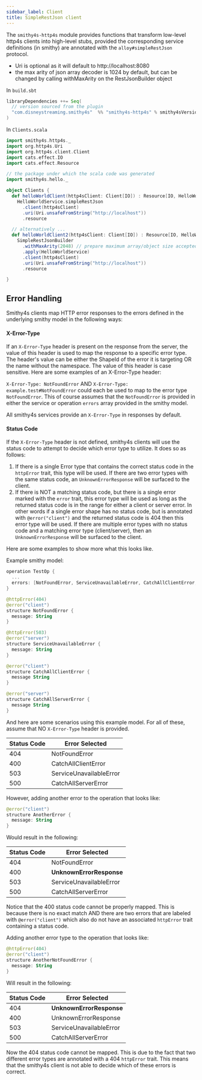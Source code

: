 ```yaml
---
sidebar_label: Client
title: SimpleRestJson client
---
```


The `smithy4s-http4s` module provides functions that transform low-level http4s clients into high-level stubs, provided the corresponding service definitions (in smithy) are annotated with the `alloy#simpleRestJson` protocol.
- Uri is optional as it will default to http://localhost:8080
- the max arity of json array decoder is 1024 by default, but can be changed by calling withMaxArity on the RestJsonBuilder object

In `build.sbt`

```scala
libraryDependencies ++= Seq(
  // version sourced from the plugin
  "com.disneystreaming.smithy4s"  %% "smithy4s-http4s" % smithy4sVersion.value
)
```

In `Clients.scala`

```scala mdoc:compile-only
import smithy4s.http4s._
import org.http4s.Uri
import org.http4s.client.Client
import cats.effect.IO
import cats.effect.Resource

// the package under which the scala code was generated
import smithy4s.hello._

object Clients {
  def helloWorldClient(http4sClient: Client[IO]) : Resource[IO, HelloWorldService[IO]] =
    HelloWorldService.simpleRestJson
      .client(http4sClient)
      .uri(Uri.unsafeFromString("http://localhost"))
      .resource

  // alternatively ...
  def helloWorldClient2(http4sClient: Client[IO]) : Resource[IO, HelloWorldService[IO]] =
    SimpleRestJsonBuilder
      .withMaxArity(2048) // prepare maximum array/object size accepted during json decoding
      .apply(HelloWorldService)
      .client(http4sClient)
      .uri(Uri.unsafeFromString("http://localhost"))
      .resource

}
```

## Error Handling

Smithy4s clients map HTTP error responses to the errors defined in the underlying smithy model in the following ways:

#### X-Error-Type

If an `X-Error-Type` header is present on the response from the server, the value of this header is used to map the response to a specific error type.
The header's value can be either the ShapeId of the error it is targeting OR the name without the namespace. The value of this header is case sensitive.
Here are some examples of an X-Error-Type header:

`X-Error-Type: NotFoundError` AND `X-Error-Type: example.test#NotFoundError` could each be used to map to the error type `NotFoundError`. This of course assumes
that the `NotFoundError` is provided in either the service or operation `errors` array provided in the smithy model.

All smithy4s services provide an `X-Error-Type` in responses by default.

#### Status Code

If the `X-Error-Type` header is not defined, smithy4s clients will use the status code to attempt to decide which error type to utilize. It does so as follows:

1. If there is a single Error type that contains the correct status code in the `httpError` trait, this type will be used. If there are two error types with the same status code, an `UnknownErrorResponse` will be surfaced to the client.
2. If there is NOT a matching status code, but there is a single error marked with the `error` trait, this error type will be used as long as the returned status code is in the range for either a client or server error. In other words if a single error shape has no status code, but is annotated with `@error("client")` and the returned status code is 404 then this error type will be used. If there are multiple error types with no status code and a matching error type (client/server), then an `UnknownErrorResponse` will be surfaced to the client.

Here are some examples to show more what this looks like.

Example smithy model:

```kotlin
operation TestOp {
  ...
  errors: [NotFoundError, ServiceUnavailableError, CatchAllClientError, CatchAllServerError]
}

@httpError(404)
@error("client")
structure NotFoundError {
  message: String
}

@httpError(503)
@error("server")
structure ServiceUnavailableError {
  message: String
}

@error("client")
structure CatchAllClientError {
  message String
}

@error("server")
structure CatchAllServerError {
  message String
}
```

And here are some scenarios using this example model. For all of these, assume that NO `X-Error-Type` header is provided.

| Status Code | Error Selected          |
| ----------- | ----------------------- |
| 404         | NotFoundError           |
| 400         | CatchAllClientError     |
| 503         | ServiceUnavailableError |
| 500         | CatchAllServerError     |

However, adding another error to the operation that looks like:

```kotlin
@error("client")
structure AnotherError {
  message: String
}
```

Would result in the following:

| Status Code | Error Selected           |
| ----------- | ------------------------ |
| 404         | NotFoundError            |
| 400         | **UnknownErrorResponse** |
| 503         | ServiceUnavailableError  |
| 500         | CatchAllServerError      |

Notice that the 400 status code cannot be properly mapped. This is because there is no exact match AND there are two errors that are labeled with `@error("client")` which also do not have an associated `httpError` trait containing a status code.

Adding another error type to the operation that looks like:

```kotlin
@httpError(404)
@error("client")
structure AnotherNotFoundError {
  message: String
}
```

Will result in the following:

| Status Code | Error Selected           |
| ----------- | ------------------------ |
| 404         | **UnknownErrorResponse** |
| 400         | UnknownErrorResponse     |
| 503         | ServiceUnavailableError  |
| 500         | CatchAllServerError      |

Now the 404 status code cannot be mapped. This is due to the fact that two different error types are annotated with a 404 `httpError` trait. This means that the smithy4s
client is not able to decide which of these errors is correct.

